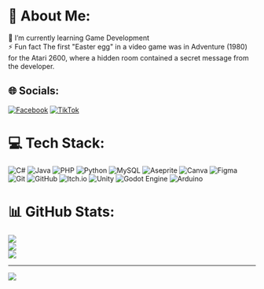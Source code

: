 # 💫 About Me:
🌱 I’m currently learning Game Development<br>⚡ Fun fact The first "Easter egg" in a video game was in Adventure (1980) for the Atari 2600, where a hidden room contained a secret message from the developer.


## 🌐 Socials:
[![Facebook](https://img.shields.io/badge/Facebook-%231877F2.svg?logo=Facebook&logoColor=white)](https://facebook.com/https://www.facebook.com/profile.php?id=100076986410247) [![TikTok](https://img.shields.io/badge/TikTok-%23000000.svg?logo=TikTok&logoColor=white)](https://tiktok.com/@professormoti2) 

# 💻 Tech Stack:
![C#](https://img.shields.io/badge/c%23-%23239120.svg?style=for-the-badge&logo=csharp&logoColor=white) ![Java](https://img.shields.io/badge/java-%23ED8B00.svg?style=for-the-badge&logo=openjdk&logoColor=white) ![PHP](https://img.shields.io/badge/php-%23777BB4.svg?style=for-the-badge&logo=php&logoColor=white) ![Python](https://img.shields.io/badge/python-3670A0?style=for-the-badge&logo=python&logoColor=ffdd54) ![MySQL](https://img.shields.io/badge/mysql-4479A1.svg?style=for-the-badge&logo=mysql&logoColor=white) ![Aseprite](https://img.shields.io/badge/Aseprite-FFFFFF?style=for-the-badge&logo=Aseprite&logoColor=#7D929E) ![Canva](https://img.shields.io/badge/Canva-%2300C4CC.svg?style=for-the-badge&logo=Canva&logoColor=white) ![Figma](https://img.shields.io/badge/figma-%23F24E1E.svg?style=for-the-badge&logo=figma&logoColor=white) ![Git](https://img.shields.io/badge/git-%23F05033.svg?style=for-the-badge&logo=git&logoColor=white) ![GitHub](https://img.shields.io/badge/github-%23121011.svg?style=for-the-badge&logo=github&logoColor=white) ![Itch.io](https://img.shields.io/badge/Itch-%23FF0B34.svg?style=for-the-badge&logo=Itch.io&logoColor=white) ![Unity](https://img.shields.io/badge/unity-%23000000.svg?style=for-the-badge&logo=unity&logoColor=white) ![Godot Engine](https://img.shields.io/badge/GODOT-%23FFFFFF.svg?style=for-the-badge&logo=godot-engine) ![Arduino](https://img.shields.io/badge/-Arduino-00979D?style=for-the-badge&logo=Arduino&logoColor=white)
# 📊 GitHub Stats:
![](https://github-readme-stats.vercel.app/api?username=MotiFdev&theme=dark&hide_border=false&include_all_commits=true&count_private=false)<br/>
![](https://github-readme-streak-stats.herokuapp.com/?user=MotiFdev&theme=dark&hide_border=false)<br/>
![](https://github-readme-stats.vercel.app/api/top-langs/?username=MotiFdev&theme=dark&hide_border=false&include_all_commits=true&count_private=false&layout=compact)

---
[![](https://visitcount.itsvg.in/api?id=MotiFdev&icon=0&color=0)](https://visitcount.itsvg.in)

<!-- Proudly created with GPRM ( https://gprm.itsvg.in ) -->
